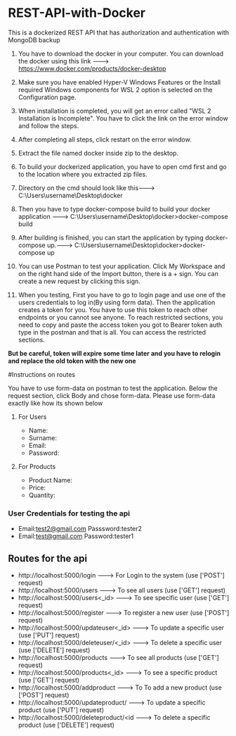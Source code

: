 # REST-API-with-Docker
This is a dockerized REST API that has authorization and authentication with MongoDB backup 


1. You have to download the docker in your computer. You can  download the docker using this link ---> https://www.docker.com/products/docker-desktop 

2. Make sure you have enabled Hyper-V Windows Features or the Install required Windows components for WSL 2 option is selected on the Configuration page.

3. When installation is completed, you will get an error called "WSL 2 Installation is Incomplete". You have to click the link on the error window and follow the steps. 

4. After completing all steps, click restart on the error window.

5. Extract the file named docker inside zip to the desktop.

6. To build your dockerized application, you have to open cmd first and go to the location where you extracted zip files.

7. Directory on the cmd should look like this---> C:\Users\username\Desktop\docker

8. Then you have to type docker-compose build to build your docker application ---> C:\Users\username\Desktop\docker>docker-compose build

9. After building is finished, you can start the application by typing docker-compose up.---> C:\Users\username\Desktop\docker>docker-compose up

10. You can use Postman to test your application. Click My Workspace and on the right hand side of the Import button, there is a + sign. You can create a new request by clicking this sign.

11. When you testing, First you have to go to login page and use one of the users credentials to log in(By using form data). Then the application creates a token for you. You have to use this token to reach other endpoints or you cannot see anyone. To reach restricted sections, you need to copy and paste the access token you got to Bearer token auth type in the postman and that is all. You can access the restricted sections. 

					
**But be careful, token will expire some time later and you have to relogin and replace the old token with the new one**


	
#Instructions on routes 

You have to use form-data on postman to test the application.
Below the request section, click Body and chose form-data.
Please use form-data exactly like how its shown below

1. For Users			
	- Name:			
 	- Surname:		
 	- Email:			
 	- Password:
 
2. For Products
	- Product Name:
 	- Price:
 	- Quantity:

### User Credentials for testing the api

- Email:test2@gmail.com	Passsword:tester2					
- Email:test@gmail.com Password:tester1

## Routes for the api

- http://localhost:5000/login ---> For Login to the system (use ['POST'] request)
- http://localhost:5000/users ---> To see all users (use ['GET'] request)
- http://localhost:5000/users<_id> ---> To see specific user (use ['GET'] request)
- http://localhost:5000/register ---> To register a new user (use ['POST'] request)
- http://localhost:5000/updateuser<_id> ---> To update a specific user (use ['PUT'] request)
- http://localhost:5000/deleteuser/<_id> ---> To delete a specific user (use ['DELETE'] request)
- http://localhost:5000/products ---> To see all products (use ['GET'] request)
- http://localhost:5000/products<_id> ---> To see a specific product (use ['GET'] request)
- http://localhost:5000/addproduct ---> To To add a new product (use ['POST'] request)
- http://localhost:5000/updateproduct/<id> ---> To update a specific product (use ['PUT'] request)
- http://localhost:5000/deleteproduct/<id ---> To delete a specific product (use ['DELETE'] request)
